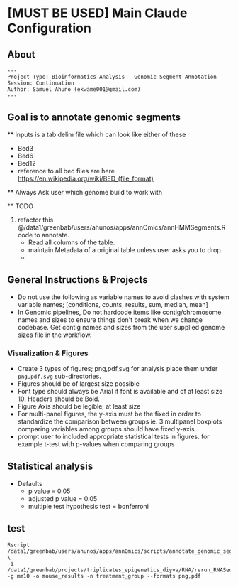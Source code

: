 # [MUST BE USED] Main Claude Configuration
## About 
    --- 
    Project Type: Bioinformatics Analysis - Genomic Segment Annotation
    Session: Continuation
    Author: Samuel Ahuno (ekwame001@gmail.com) 
    ---

## Goal is to annotate genomic segments

** inputs is a tab delim file which can look like either of these 
- Bed3
- Bed6
- Bed12
- reference to all bed files are here https://en.wikipedia.org/wiki/BED_(file_format)

** Always Ask user which genome build to work with 

** TODO 
1. refactor this @/data1/greenbab/users/ahunos/apps/annOmics/annHMMSegments.R code to annotate. 
    - Read all columns of the table. 
    - maintain Metadata of a original table unless user asks you to drop. 
    - 

## General Instructions & Projects
- Do not use the following as variable names to avoid clashes with system variable names; [conditions, counts, results, sum, median, mean]
- In Genomic pipelines, Do not hardcode items like contig/chromosome names and sizes to ensure things don't break when we change codebase. Get contig names and sizes from the user supplied genome sizes file in the workflow.

### Visualization & Figures 
- Create 3 types of figures; png,pdf,svg for analysis place them under `png,pdf,svg` sub-directories.
- Figures should be of largest size possible
- Font type should always be Arial if font is available and of at least size 10. Headers should be Bold.
- Figure Axis should be legible, at least size 
- For multi-panel figures, the y-axis must be the fixed in order to standardize the comparison between groups ie. 3 multipanel boxplots comparing variables among groups should have fixed y-axis.
- prompt user to included appropriate statistical tests in figures. for example t-test with p-values when comparing groups

## Statistical analysis
- Defaults 
    - p value = 0.05
    - adjusted p value = 0.05
    - multiple test hypothesis test = bonferroni

## test 
```
Rscript /data1/greenbab/users/ahunos/apps/annOmics/scripts/annotate_genomic_segments.R \
-i /data1/greenbab/projects/triplicates_epigenetics_diyva/RNA/rerun_RNASeq_11032025/REP_locusSpecDE/outputs/repeats_DNAme_RNA/all_results_repeats_promoter.bed -g mm10 -o mouse_results -n treatment_group --formats png,pdf

```